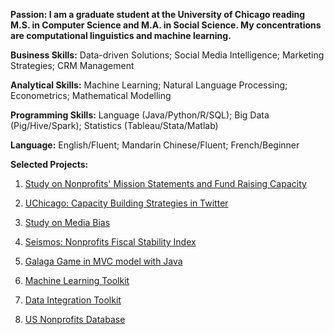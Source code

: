 **Passion: I am a graduate student at the University of Chicago reading M.S. in Computer Science and M.A. in Social Science. My concentrations are computational linguistics and machine learning.**

**Business Skills:** Data-driven Solutions; Social Media Intelligence; Marketing Strategies; CRM Management 

**Analytical Skills:** Machine Learning; Natural Language Processing; Econometrics; Mathematical Modelling

**Programming Skills:** Language (Java/Python/R/SQL); Big Data (Pig/Hive/Spark); Statistics (Tableau/Stata/Matlab)


**Language:** English/Fluent; Mandarin Chinese/Fluent; French/Beginner
 

**Selected Projects:**

1. [Study on Nonprofits' Mission Statements and Fund Raising Capacity](https://github.com/yuxiaosun/USngomission)

2. [UChicago: Capacity Building Strategies in Twitter](https://github.com/yuxiaosun/twitter)

3. [Study on Media Bias](https://github.com/yuxiaosun/hwcfpp/tree/master/project)

4. [Seismos: Nonprofits Fiscal Stability Index](https://github.com/aldengolab/seismos-NFP-stability-prediction)

5. [Galaga Game in MVC model with Java](https://github.com/yuxiaosun/javagame)

6. [Machine Learning Toolkit](https://github.com/yuxiaosun/capp-455136/tree/master/mlpipe)

7. [Data Integration Toolkit](https://github.com/yuxiaosun/capp-455136/tree/master/dataintegration)

8. [US Nonprofits Database](https://github.com/yuxiaosun/USngo)
